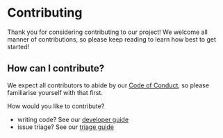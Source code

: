 # Contributing

Thank you for considering contributing to our project! We welcome all manner of contributions, so please keep reading to learn how best to get started!

## How can I contribute?

We expect all contributors to abide by our [Code of Conduct](https://github.com/amnestywebsite/cmb2-message-field/CODE_OF_CONDUCT.md), so please familiarise yourself with that first.

How would you like to contribute?
- writing code? See our [developer guide](https://github.com/amnestywebsite/cmb2-message-field/blob/main/docs/contributors/code.md)
- issue triage? See our [triage guide](https://github.com/amnestywebsite/cmb2-message-field/blob/main/docs/contributors/triage.md)
